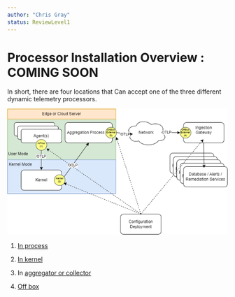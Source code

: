 ```yaml
---
author: "Chris Gray"
status: ReviewLevel1
---
```


# Processor Installation Overview : COMING SOON

In short, there are four locations that Can accept one of the three different
dynamic telemetry processors.

![](../orig_media/Architecture.Boxes.Full.DynamicTelemetry.drawio.png)

1. [In process](./Architecture.Components.Observer.InProcess.document.md)

1. [In kernel](./Architecture.Components.Observer.Kernel.document.md)

1. In
   [aggregator or collector](./Architecture.Components.Observer.External.OnBox.document.md)

1. [Off box](./Architecture.Components.Observer.External.OffBox.document.md)
